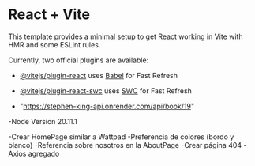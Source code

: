 # React + Vite

This template provides a minimal setup to get React working in Vite with HMR and some ESLint rules.

Currently, two official plugins are available:

- [@vitejs/plugin-react](https://github.com/vitejs/vite-plugin-react/blob/main/packages/plugin-react/README.md) uses [Babel](https://babeljs.io/) for Fast Refresh
- [@vitejs/plugin-react-swc](https://github.com/vitejs/vite-plugin-react-swc) uses [SWC](https://swc.rs/) for Fast Refresh



- "https://stephen-king-api.onrender.com/api/book/19"

-Node Version 20.11.1

-Crear HomePage similar a Wattpad
-Preferencia de colores (bordo y blanco)
-Referencia sobre nosotros en la AboutPage
-Crear página 404
-Axios agregado
